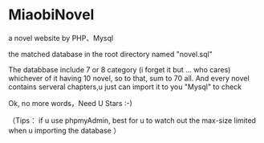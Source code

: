 # MiaobiNovel
a novel website by PHP、Mysql

the matched database in the root directory named "novel.sql" 

The databbase include 7 or 8 category (i forget it but ... who cares) whichever of it having 10 novel, so to that, sum to 70 all.
And every novel contains serveral chapters,u just can import it to you "Mysql" to check

Ok, no more words，Need U Stars  :-)

（Tips： if u use phpmyAdmin, best for u to watch out the max-size limited when u importing the database ）
